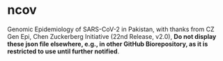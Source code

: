 # ncov
Genomic Epidemiology of SARS-CoV-2 in Pakistan, with thanks from CZ Gen Epi, Chen Zuckerberg Initiative (22nd Release, v2.0), **Do not display these json file elsewhere, e.g., in other GitHub Biorepository, as it is restricted to use until further notified**.
